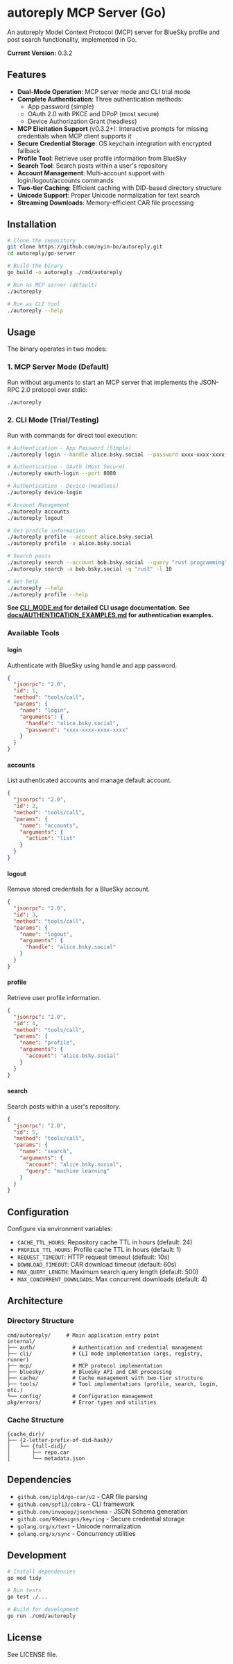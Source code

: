 # autoreply MCP Server (Go)

An autoreply Model Context Protocol (MCP) server for BlueSky profile and post search functionality, implemented in Go.

**Current Version:** 0.3.2

## Features

- **Dual-Mode Operation**: MCP server mode and CLI trial mode
- **Complete Authentication**: Three authentication methods:
  - App password (simple)
  - OAuth 2.0 with PKCE and DPoP (most secure)
  - Device Authorization Grant (headless)
- **MCP Elicitation Support** (v0.3.2+): Interactive prompts for missing credentials when MCP client supports it
- **Secure Credential Storage**: OS keychain integration with encrypted fallback
- **Profile Tool**: Retrieve user profile information from BlueSky
- **Search Tool**: Search posts within a user's repository
- **Account Management**: Multi-account support with login/logout/accounts commands
- **Two-tier Caching**: Efficient caching with DID-based directory structure
- **Unicode Support**: Proper Unicode normalization for text search
- **Streaming Downloads**: Memory-efficient CAR file processing

## Installation

```bash
# Clone the repository
git clone https://github.com/oyin-bo/autoreply.git
cd autoreply/go-server

# Build the binary
go build -o autoreply ./cmd/autoreply

# Run as MCP server (default)
./autoreply

# Run as CLI tool
./autoreply --help
```

## Usage

The binary operates in two modes:

### 1. MCP Server Mode (Default)

Run without arguments to start an MCP server that implements the JSON-RPC 2.0 protocol over stdio:

```bash
./autoreply
```

### 2. CLI Mode (Trial/Testing)

Run with commands for direct tool execution:

```bash
# Authentication - App Password (Simple)
./autoreply login --handle alice.bsky.social --password xxxx-xxxx-xxxx-xxxx

# Authentication - OAuth (Most Secure)
./autoreply oauth-login --port 8080

# Authentication - Device (Headless)
./autoreply device-login

# Account Management
./autoreply accounts
./autoreply logout

# Get profile information
./autoreply profile --account alice.bsky.social
./autoreply profile -a alice.bsky.social

# Search posts
./autoreply search --account bob.bsky.social --query "rust programming" --limit 10
./autoreply search -a bob.bsky.social -q "rust" -l 10

# Get help
./autoreply --help
./autoreply profile --help
```

**See [CLI_MODE.md](./CLI_MODE.md) for detailed CLI usage documentation.**
**See [docs/AUTHENTICATION_EXAMPLES.md](./docs/AUTHENTICATION_EXAMPLES.md) for authentication examples.**

### Available Tools

#### login

Authenticate with BlueSky using handle and app password.

```json
{
  "jsonrpc": "2.0",
  "id": 1,
  "method": "tools/call",
  "params": {
    "name": "login",
    "arguments": {
      "handle": "alice.bsky.social",
      "password": "xxxx-xxxx-xxxx-xxxx"
    }
  }
}
```

#### accounts

List authenticated accounts and manage default account.

```json
{
  "jsonrpc": "2.0",
  "id": 2,
  "method": "tools/call",
  "params": {
    "name": "accounts",
    "arguments": {
      "action": "list"
    }
  }
}
```

#### logout

Remove stored credentials for a BlueSky account.

```json
{
  "jsonrpc": "2.0",
  "id": 3,
  "method": "tools/call",
  "params": {
    "name": "logout",
    "arguments": {
      "handle": "alice.bsky.social"
    }
  }
}
```

#### profile

Retrieve user profile information.

```json
{
  "jsonrpc": "2.0",
  "id": 4,
  "method": "tools/call",
  "params": {
    "name": "profile",
    "arguments": {
      "account": "alice.bsky.social"
    }
  }
}
```

#### search

Search posts within a user's repository.

```json
{
  "jsonrpc": "2.0",
  "id": 5,
  "method": "tools/call",
  "params": {
    "name": "search",
    "arguments": {
      "account": "alice.bsky.social",
      "query": "machine learning"
    }
  }
}
```

## Configuration

Configure via environment variables:

- `CACHE_TTL_HOURS`: Repository cache TTL in hours (default: 24)
- `PROFILE_TTL_HOURS`: Profile cache TTL in hours (default: 1)
- `REQUEST_TIMEOUT`: HTTP request timeout (default: 10s)
- `DOWNLOAD_TIMEOUT`: CAR download timeout (default: 60s)
- `MAX_QUERY_LENGTH`: Maximum search query length (default: 500)
- `MAX_CONCURRENT_DOWNLOADS`: Max concurrent downloads (default: 4)

## Architecture

### Directory Structure

```
cmd/autoreply/     # Main application entry point
internal/
├── auth/            # Authentication and credential management
├── cli/             # CLI mode implementation (args, registry, runner)
├── mcp/             # MCP protocol implementation
├── bluesky/         # BlueSky API and CAR processing
├── cache/           # Cache management with two-tier structure
├── tools/           # Tool implementations (profile, search, login, etc.)
└── config/          # Configuration management
pkg/errors/          # Error types and utilities
```

### Cache Structure

```
{cache_dir}/
├── {2-letter-prefix-of-did-hash}/
│   └── {full-did}/
│       ├── repo.car
│       └── metadata.json
```

## Dependencies

- `github.com/ipld/go-car/v2` - CAR file parsing
- `github.com/spf13/cobra` - CLI framework
- `github.com/invopop/jsonschema` - JSON Schema generation
- `github.com/99designs/keyring` - Secure credential storage
- `golang.org/x/text` - Unicode normalization
- `golang.org/x/sync` - Concurrency utilities

## Development

```bash
# Install dependencies
go mod tidy

# Run tests
go test ./...

# Build for development
go run ./cmd/autoreply
```

## License

See LICENSE file.
